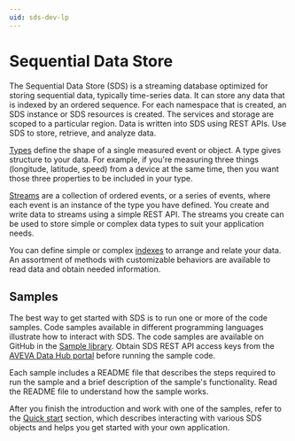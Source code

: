```yaml
---
uid: sds-dev-lp
---
```


# Sequential Data Store

The Sequential Data Store (SDS) is a streaming database optimized for storing sequential data, typically time-series data. It can store any data that is indexed by an ordered sequence. For each namespace that is created, an SDS instance or SDS resources is created. The services and storage are scoped to a particular region. Data is written into SDS using REST APIs. Use SDS to store, retrieve, and analyze data.

[Types](xref:sdsTypes) define the shape of a single measured event or object. A type gives structure to your data. For example, if you're measuring three things (longitude, latitude, speed) from a device at the same time, then you want those three properties to be included in your type.

[Streams](xref:sdsStreams) are a collection of ordered events, or a series of events, where each event is an instance of the type you have defined. You create and write data to streams using a simple REST API. The streams you create can be used to store simple or complex data types to suit your application needs.

You can define simple or complex [indexes](xref:sdsIndexes) to arrange and relate your data. An assortment of methods with customizable behaviors are available to read data and obtain needed information.

## Samples

The best way to get started with SDS is to run one or more of the code samples. Code samples available in different programming languages illustrate how to interact with SDS. The code samples are available on GitHub in the [Sample library](https://github.com/osisoft/OSI-Samples). Obtain SDS REST API access keys from the [AVEVA Data Hub portal](https://datahub.connect.aveva.com) before running the sample code.

Each sample includes a README file that describes the steps required to run the sample and a brief description of the sample's functionality. Read the README file to understand how the sample works.

After you finish the introduction and work with one of the samples, refer to the [Quick start](xref:sdsQuickStart) section, which describes interacting with various SDS objects and helps you get started with your own application.
